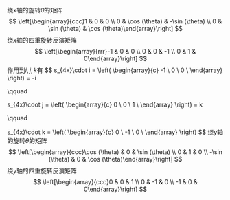 绕$x$轴的旋转$\theta$的矩阵
$$
\left[\begin{array}{ccc}1 & 0 & 0 \\ 0 & \cos (\theta) & -\sin (\theta) \\ 0 & \sin (\theta) & \cos (\theta)\end{array}\right]
$$
绕$x$轴的四重旋转反演矩阵
$$
\left[\begin{array}{rrr}-1 & 0 & 0 \\ 0 & 0 & -1 \\ 0 & 1 & 0\end{array}\right]
$$
作用到$i,j,k$有
$$
s_{4x}\cdot i = 
\left(
\begin{array}{c}
 -1 \\
 0 \\
 0 \\
\end{array}
\right)
 = -i
 
\qquad

s_{4x}\cdot j = 
\left(
\begin{array}{c}
 0 \\
 0 \\
 1 \\
\end{array}
\right) = k

\qquad

s_{4x}\cdot k = 
\left(
\begin{array}{c}
 0 \\
 -1 \\
 0 \\
\end{array}
\right)
$$
绕$y$轴的旋转$\theta$的矩阵
$$
\left[\begin{array}{ccc}\cos (\theta) & 0 & \sin (\theta) \\ 0 & 1 & 0 \\ -\sin (\theta) & 0 & \cos (\theta)\end{array}\right]
$$
绕$y$轴的四重旋转反演矩阵
$$
\left[\begin{array}{ccc}0 & 0 & 1 \\ 0 & -1 & 0 \\ -1 & 0 & 0\end{array}\right]
$$
